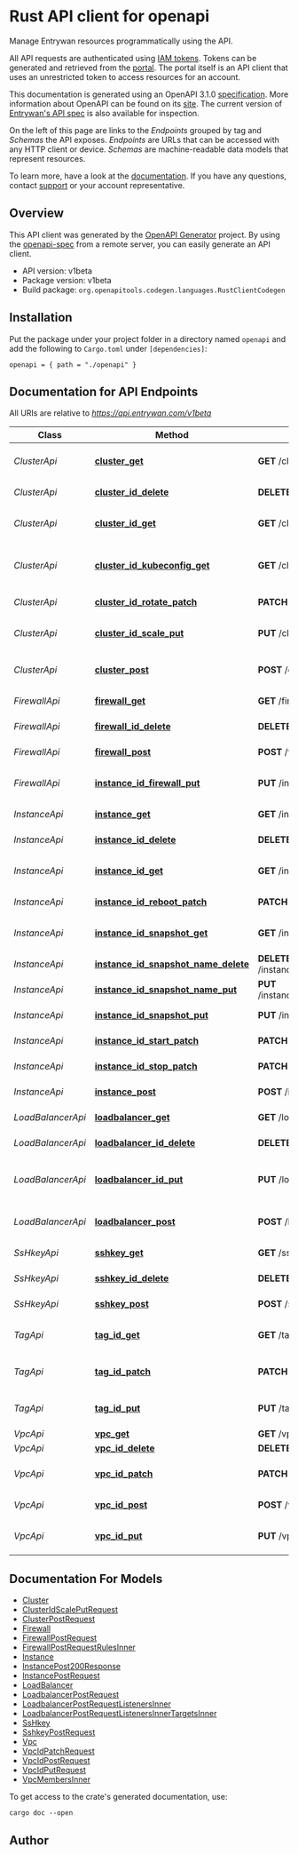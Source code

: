 # Rust API client for openapi

Manage Entrywan resources programmatically using the API.

All API requests are authenticated using [IAM
tokens](https://entrywan.com/docs#iam).  Tokens can be generated
and retrieved from the [portal](https://portal.entrywan.com).  The
portal itself is an API client that uses an unrestricted token to
access resources for an account.

This documentation is generated using an OpenAPI 3.1.0
[specification](https://spec.openapis.org/oas/latest.html).  More
information about OpenAPI can be found on its
[site](https://openapis.org).  The current version of [Entrywan's
API spec](https://entrywan.com/openapi.yaml) is also available for
inspection.

On the left of this page are links to the <i>Endpoints</i> grouped
by tag and <i>Schemas</i> the API exposes.  <i>Endpoints</i> are
URLs that can be accessed with any HTTP client or device.
<i>Schemas</i> are machine-readable data models that represent
resources.

To learn more, have a look at the
[documentation](https://entrywan.com/docs).  If you have any
questions, contact [support](mailto:support@entrywan.com) or your
account representative.


## Overview

This API client was generated by the [OpenAPI Generator](https://openapi-generator.tech) project.  By using the [openapi-spec](https://openapis.org) from a remote server, you can easily generate an API client.

- API version: v1beta
- Package version: v1beta
- Build package: `org.openapitools.codegen.languages.RustClientCodegen`

## Installation

Put the package under your project folder in a directory named `openapi` and add the following to `Cargo.toml` under `[dependencies]`:

```
openapi = { path = "./openapi" }
```

## Documentation for API Endpoints

All URIs are relative to *https://api.entrywan.com/v1beta*

Class | Method | HTTP request | Description
------------ | ------------- | ------------- | -------------
*ClusterApi* | [**cluster_get**](docs/ClusterApi.md#cluster_get) | **GET** /cluster | List kubernetes clusters
*ClusterApi* | [**cluster_id_delete**](docs/ClusterApi.md#cluster_id_delete) | **DELETE** /cluster/{id} | Delete cluster
*ClusterApi* | [**cluster_id_get**](docs/ClusterApi.md#cluster_id_get) | **GET** /cluster/{id} | Get a kubernetes cluster
*ClusterApi* | [**cluster_id_kubeconfig_get**](docs/ClusterApi.md#cluster_id_kubeconfig_get) | **GET** /cluster/{id}/kubeconfig | Fetch the kubeconfig file for a cluster
*ClusterApi* | [**cluster_id_rotate_patch**](docs/ClusterApi.md#cluster_id_rotate_patch) | **PATCH** /cluster/{id}/rotate | Rotate credentials
*ClusterApi* | [**cluster_id_scale_put**](docs/ClusterApi.md#cluster_id_scale_put) | **PUT** /cluster/{id}/scale | Scale a cluster up or down
*ClusterApi* | [**cluster_post**](docs/ClusterApi.md#cluster_post) | **POST** /cluster | Create a kubernetes cluster
*FirewallApi* | [**firewall_get**](docs/FirewallApi.md#firewall_get) | **GET** /firewall | List firewalls
*FirewallApi* | [**firewall_id_delete**](docs/FirewallApi.md#firewall_id_delete) | **DELETE** /firewall/{id} | Delete a firewall
*FirewallApi* | [**firewall_post**](docs/FirewallApi.md#firewall_post) | **POST** /firewall | Add a firewall
*FirewallApi* | [**instance_id_firewall_put**](docs/FirewallApi.md#instance_id_firewall_put) | **PUT** /instance/{id}/firewall | Apply firewall to instance
*InstanceApi* | [**instance_get**](docs/InstanceApi.md#instance_get) | **GET** /instance | List instances
*InstanceApi* | [**instance_id_delete**](docs/InstanceApi.md#instance_id_delete) | **DELETE** /instance/{id} | Delete an instance
*InstanceApi* | [**instance_id_get**](docs/InstanceApi.md#instance_id_get) | **GET** /instance/{id} | Get instance by ID
*InstanceApi* | [**instance_id_reboot_patch**](docs/InstanceApi.md#instance_id_reboot_patch) | **PATCH** /instance/{id}/reboot | Reboot an instance
*InstanceApi* | [**instance_id_snapshot_get**](docs/InstanceApi.md#instance_id_snapshot_get) | **GET** /instance/{id}/snapshot | List instance snapshots
*InstanceApi* | [**instance_id_snapshot_name_delete**](docs/InstanceApi.md#instance_id_snapshot_name_delete) | **DELETE** /instance/{id}/snapshot/{name} | Delete a snapshot
*InstanceApi* | [**instance_id_snapshot_name_put**](docs/InstanceApi.md#instance_id_snapshot_name_put) | **PUT** /instance/{id}/snapshot/{name} | Revert to snapshot
*InstanceApi* | [**instance_id_snapshot_put**](docs/InstanceApi.md#instance_id_snapshot_put) | **PUT** /instance/{id}/snapshot | Snapshot an instance
*InstanceApi* | [**instance_id_start_patch**](docs/InstanceApi.md#instance_id_start_patch) | **PATCH** /instance/{id}/start | Start an instance
*InstanceApi* | [**instance_id_stop_patch**](docs/InstanceApi.md#instance_id_stop_patch) | **PATCH** /instance/{id}/stop | Stop an instance
*InstanceApi* | [**instance_post**](docs/InstanceApi.md#instance_post) | **POST** /instance | Add a new instance
*LoadBalancerApi* | [**loadbalancer_get**](docs/LoadBalancerApi.md#loadbalancer_get) | **GET** /loadbalancer | List load balancers
*LoadBalancerApi* | [**loadbalancer_id_delete**](docs/LoadBalancerApi.md#loadbalancer_id_delete) | **DELETE** /loadbalancer/{id} | Delete load balancer
*LoadBalancerApi* | [**loadbalancer_id_put**](docs/LoadBalancerApi.md#loadbalancer_id_put) | **PUT** /loadbalancer/{id} | Update load balancer targets
*LoadBalancerApi* | [**loadbalancer_post**](docs/LoadBalancerApi.md#loadbalancer_post) | **POST** /loadbalancer | Create a load balancer
*SsHkeyApi* | [**sshkey_get**](docs/SsHkeyApi.md#sshkey_get) | **GET** /sshkey | List SSH keys
*SsHkeyApi* | [**sshkey_id_delete**](docs/SsHkeyApi.md#sshkey_id_delete) | **DELETE** /sshkey/{id} | Delete SSH key
*SsHkeyApi* | [**sshkey_post**](docs/SsHkeyApi.md#sshkey_post) | **POST** /sshkey | Create SSH key
*TagApi* | [**tag_id_get**](docs/TagApi.md#tag_id_get) | **GET** /tag/{id} | Get tags for a resource ID
*TagApi* | [**tag_id_patch**](docs/TagApi.md#tag_id_patch) | **PATCH** /tag/{id} | Removes tags for a resource ID
*TagApi* | [**tag_id_put**](docs/TagApi.md#tag_id_put) | **PUT** /tag/{id} | Set tags for a resource ID
*VpcApi* | [**vpc_get**](docs/VpcApi.md#vpc_get) | **GET** /vpc | List VPC
*VpcApi* | [**vpc_id_delete**](docs/VpcApi.md#vpc_id_delete) | **DELETE** /vpc/{id} | Delete VPC
*VpcApi* | [**vpc_id_patch**](docs/VpcApi.md#vpc_id_patch) | **PATCH** /vpc/{id} | Remove member from VPC
*VpcApi* | [**vpc_id_post**](docs/VpcApi.md#vpc_id_post) | **POST** /vpc/{id} | Create a VPC
*VpcApi* | [**vpc_id_put**](docs/VpcApi.md#vpc_id_put) | **PUT** /vpc/{id} | Add member to VPC


## Documentation For Models

 - [Cluster](docs/Cluster.md)
 - [ClusterIdScalePutRequest](docs/ClusterIdScalePutRequest.md)
 - [ClusterPostRequest](docs/ClusterPostRequest.md)
 - [Firewall](docs/Firewall.md)
 - [FirewallPostRequest](docs/FirewallPostRequest.md)
 - [FirewallPostRequestRulesInner](docs/FirewallPostRequestRulesInner.md)
 - [Instance](docs/Instance.md)
 - [InstancePost200Response](docs/InstancePost200Response.md)
 - [InstancePostRequest](docs/InstancePostRequest.md)
 - [LoadBalancer](docs/LoadBalancer.md)
 - [LoadbalancerPostRequest](docs/LoadbalancerPostRequest.md)
 - [LoadbalancerPostRequestListenersInner](docs/LoadbalancerPostRequestListenersInner.md)
 - [LoadbalancerPostRequestListenersInnerTargetsInner](docs/LoadbalancerPostRequestListenersInnerTargetsInner.md)
 - [SsHkey](docs/SsHkey.md)
 - [SshkeyPostRequest](docs/SshkeyPostRequest.md)
 - [Vpc](docs/Vpc.md)
 - [VpcIdPatchRequest](docs/VpcIdPatchRequest.md)
 - [VpcIdPostRequest](docs/VpcIdPostRequest.md)
 - [VpcIdPutRequest](docs/VpcIdPutRequest.md)
 - [VpcMembersInner](docs/VpcMembersInner.md)


To get access to the crate's generated documentation, use:

```
cargo doc --open
```

## Author



